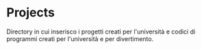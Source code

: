 # Projects
Directory in cui inserisco i progetti creati per l'università e codici di programmi creati per l'università e per divertimento.
